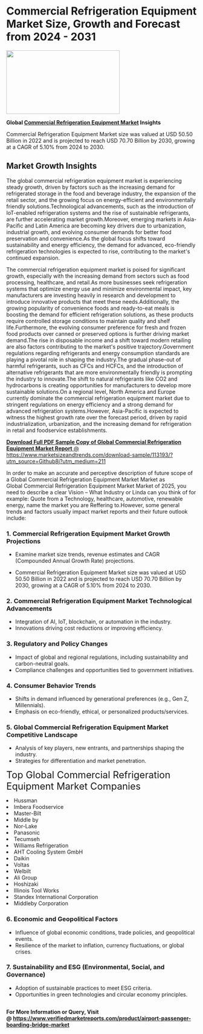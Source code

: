 <H1>Commercial Refrigeration Equipment Market Size, Growth and Forecast from 2024 - 2031</H1><img class="aligncenter size-medium wp-image-584254" src="https://thirdeyenews.in/wp-content/uploads/2024/09/Global-Market-Research-300x168.jpeg" alt="" width="300" height="168" /><p><strong>Global&nbsp;<a href="https://www.marketsizeandtrends.com/download-sample/113193/?utm_source=Github8j?utm_medium=211">Commercial Refrigeration Equipment Market</a> Insights</strong></p><p>Commercial Refrigeration Equipment Market size was valued at USD 50.50 Billion in 2022 and is projected to reach USD 70.70 Billion by 2030, growing at a CAGR of 5.10% from 2024 to 2030.</p><p><h2>Market Growth Insights</h2> <p>The global commercial refrigeration equipment market is experiencing steady growth, driven by factors such as the increasing demand for refrigerated storage in the food and beverage industry, the expansion of the retail sector, and the growing focus on energy-efficient and environmentally friendly solutions.Technological advancements, such as the introduction of IoT-enabled refrigeration systems and the rise of sustainable refrigerants, are further accelerating market growth.Moreover, emerging markets in Asia-Pacific and Latin America are becoming key drivers due to urbanization, industrial growth, and evolving consumer demands for better food preservation and convenience.As the global focus shifts toward sustainability and energy efficiency, the demand for advanced, eco-friendly refrigeration technologies is expected to rise, contributing to the market's continued expansion.</p> <p><a href="download-sample-link"></a></p> <p>The commercial refrigeration equipment market is poised for significant growth, especially with the increasing demand from sectors such as food processing, healthcare, and retail.As more businesses seek refrigeration systems that optimize energy use and minimize environmental impact, key manufacturers are investing heavily in research and development to introduce innovative products that meet these needs.Additionally, the growing popularity of convenience foods and ready-to-eat meals is boosting the demand for efficient refrigeration solutions, as these products require controlled storage conditions to maintain quality and shelf life.Furthermore, the evolving consumer preference for fresh and frozen food products over canned or preserved options is further driving market demand.The rise in disposable income and a shift toward modern retailing are also factors contributing to the market's positive trajectory.Government regulations regarding refrigerants and energy consumption standards are playing a pivotal role in shaping the industry.The gradual phase-out of harmful refrigerants, such as CFCs and HCFCs, and the introduction of alternative refrigerants that are more environmentally friendly is prompting the industry to innovate.The shift to natural refrigerants like CO2 and hydrocarbons is creating opportunities for manufacturers to develop more sustainable solutions.On a regional level, North America and Europe currently dominate the commercial refrigeration equipment market due to stringent regulations on energy efficiency and a strong demand for advanced refrigeration systems.However, Asia-Pacific is expected to witness the highest growth rate over the forecast period, driven by rapid industrialization, urbanization, and the increasing demand for refrigeration in retail and foodservice establishments.<p><a href="get-more-link"></p><p><span class=""><strong>Download Full PDF Sample Copy of Global Commercial Refrigeration Equipment Market Report</strong> @ <a href="https://www.marketsizeandtrends.com/download-sample/113193/?utm_source=Github8j?utm_medium=211" target="_blank">https://www.marketsizeandtrends.com/download-sample/113193/?utm_source=Github8j?utm_medium=211</a></span></p><p>In order to make an accurate and perceptive description of future scope of a Global&nbsp;Commercial Refrigeration Equipment Market Market as Global&nbsp;Commercial Refrigeration Equipment Market Market of 2025, you need to describe a clear Vision &ndash; What Industry or Linda can you think of for example: Quote from a Technology, healthcare, automotive, renewable energy, name the market you are Reffering to.However, some general trends and factors usually impact market reports and their future outlook include:</p><h3>1.&nbsp;<strong>Commercial Refrigeration Equipment Market Growth Projections</strong></h3><ul><li>Examine market size trends, revenue estimates and CAGR (Compounded Annual Growth Rate) projections.</li><li><p>Commercial Refrigeration Equipment Market size was valued at USD 50.50 Billion in 2022 and is projected to reach USD 70.70 Billion by 2030, growing at a CAGR of 5.10% from 2024 to 2030.</p></li></ul><h3>2.&nbsp;<strong>Commercial Refrigeration Equipment Market Technological Advancements</strong></h3><ul><li>Integration of AI, IoT, blockchain, or automation in the industry.</li><li>Innovations driving cost reductions or improving efficiency.</li></ul><h3>3.&nbsp;<strong>Regulatory and Policy Changes</strong></h3><ul><li>Impact of global and regional regulations, including sustainability and carbon-neutral goals.</li><li>Compliance challenges and opportunities tied to government initiatives.</li></ul><h3>4.&nbsp;<strong>Consumer Behavior Trends</strong></h3><ul><li>Shifts in demand influenced by generational preferences (e.g., Gen Z, Millennials).</li><li>Emphasis on eco-friendly, ethical, or personalized products/services.</li></ul><h3>5.&nbsp;<strong>Global Commercial Refrigeration Equipment Market Competitive Landscape</strong></h3><ul><li>Analysis of key players, new entrants, and partnerships shaping the industry.</li><li>Strategies for differentiation and market penetration.</li></ul><p data-pm-slice="1 1 []"><span style="color: inherit; font-family: inherit; font-size: 25px;">Top Global Commercial Refrigeration Equipment Market Companies</span></p><div class="" data-test-id=""><p><li>Hussman</li><li> Imbera Foodservice</li><li> Master-Bilt</li><li> Middle by</li><li> Nor-Lake</li><li> Panasonic</li><li> Tecumseh</li><li> Williams Refrigeration</li><li> AHT Cooling System GmbH</li><li> Daikin</li><li> Voltas</li><li> Welbilt</li><li> Ali Group</li><li> Hoshizaki</li><li> Illinois Tool Works</li><li> Standex International Corporation</li><li> Middleby Corporation</li></p></div><h3>6.&nbsp;<strong>Economic and Geopolitical Factors</strong></h3><ul><li>Influence of global economic conditions, trade policies, and geopolitical events.</li><li>Resilience of the market to inflation, currency fluctuations, or global crises.</li></ul><h3>7.&nbsp;<strong>Sustainability and ESG (Environmental, Social, and Governance)</strong></h3><ul><li>Adoption of sustainable practices to meet ESG criteria.</li><li>Opportunities in green technologies and circular economy principles.</li></ul><h2><strong style="font-size: 14px;">For More Information or Query, Visit @&nbsp;</strong><a style="background-color: #ffffff; font-size: 14px;" href="https://www.marketsizeandtrends.com/report/commercial-refrigeration-equipment-market/" target="_blank">https://www.verifiedmarketreports.com/product/airport-passenger-boarding-bridge-market</a></h2>